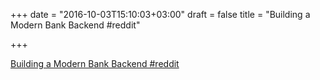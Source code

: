 +++
date = "2016-10-03T15:10:03+03:00"
draft = false
title = "Building a Modern Bank Backend  #reddit"

+++

<p><a href="https://t.co/zIjSyyleZQ">Building a Modern Bank Backend  #reddit</a></p>
